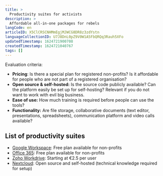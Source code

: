 ```yaml
---
title: >
  Productivity suites for activists
description: >
  Affordable all-in-one packages for rebels
langCode: en
articleID: X5ClCRSCNHMmEgjMJWCG8DR8z3zdYstn
languageCollectionID: U7J8DnL0pZ9V0W1A5FbQRQq3Rauh5XFo
updatedTimestamp: 1624721900708
createdTimestamp: 1624721040767
tags: []
---
```


Evaluation criteria:

-   **Pricing**: Is there a special plan for registered non-profits? Is it affordable for people who are not part of a registered organisation?
-   **Open source & self-hosted:** Is the source code publicly available? Can the platform easily be set up for self-hosting? Relevant if you do not want to work with evil big business.
-   **Ease of use:** How much training is required before people can use the tools?
-   **Functionality:** Are file storage, collaborative documents (text editor, presentations, spreadsheets), communication platform and video calls available?

## List of productivity suites

-   [Google Workspace](https://www.google.com/nonprofits/offerings/workspace/): Free plan available for non-profits
-   [Office 365](https://www.microsoft.com/en-us/microsoft-365/nonprofit/office-365-nonprofit): Free plan available for non-profits
-   [Zoho Workdrive](https://www.zoho.com/workdrive/): Starting at €2.5 per user
-   [Nextcloud](https://nextcloud.com): Open source and self-hosted (technical knowledge required for setup)